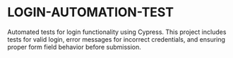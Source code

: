 # LOGIN-AUTOMATION-TEST
Automated tests for login functionality using Cypress. This project includes tests for valid login, error messages for incorrect credentials, and ensuring proper form field behavior before submission.
